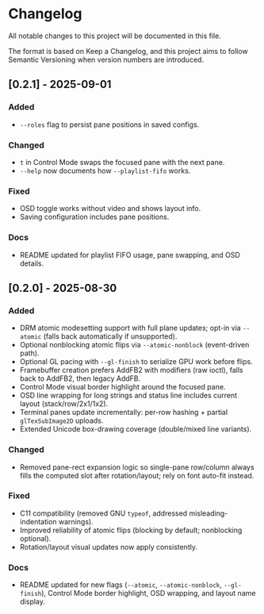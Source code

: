 # Changelog

All notable changes to this project will be documented in this file.

The format is based on Keep a Changelog, and this project aims to follow
Semantic Versioning when version numbers are introduced.

## [0.2.1] - 2025-09-01

### Added
- `--roles` flag to persist pane positions in saved configs.

### Changed
- `t` in Control Mode swaps the focused pane with the next pane.
- `--help` now documents how `--playlist-fifo` works.

### Fixed
- OSD toggle works without video and shows layout info.
- Saving configuration includes pane positions.

### Docs
- README updated for playlist FIFO usage, pane swapping, and OSD details.

## [0.2.0] - 2025-08-30

### Added
- DRM atomic modesetting support with full plane updates; opt-in via `--atomic` (falls back automatically if unsupported).
- Optional nonblocking atomic flips via `--atomic-nonblock` (event-driven path).
- Optional GL pacing with `--gl-finish` to serialize GPU work before flips.
- Framebuffer creation prefers AddFB2 with modifiers (raw ioctl), falls back to AddFB2, then legacy AddFB.
- Control Mode visual border highlight around the focused pane.
- OSD line wrapping for long strings and status line includes current layout (stack/row/2x1/1x2).
- Terminal panes update incrementally: per-row hashing + partial `glTexSubImage2D` uploads.
- Extended Unicode box-drawing coverage (double/mixed line variants).

### Changed
- Removed pane-rect expansion logic so single-pane row/column always fills the computed slot after rotation/layout; rely on font auto-fit instead.

### Fixed
- C11 compatibility (removed GNU `typeof`, addressed misleading-indentation warnings).
- Improved reliability of atomic flips (blocking by default; nonblocking optional).
- Rotation/layout visual updates now apply consistently.

### Docs
- README updated for new flags (`--atomic`, `--atomic-nonblock`, `--gl-finish`), Control Mode border highlight, OSD wrapping, and layout name display.

